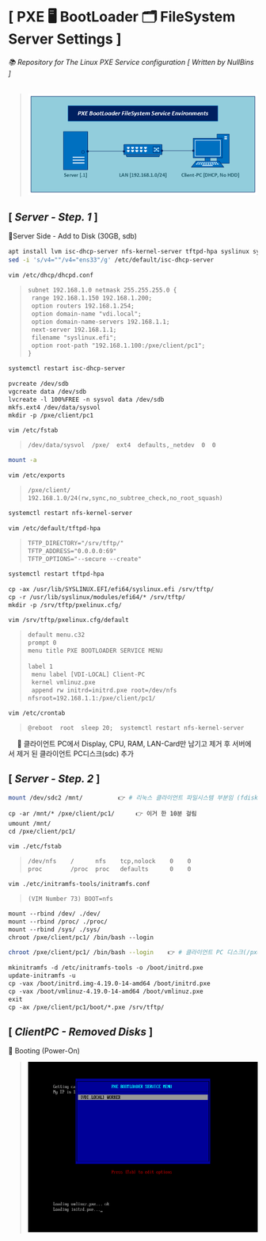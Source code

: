 # [ PXE 🖥 BootLoader 🗂 FileSystem Server Settings ]
###### 📚 Repository for The Linux PXE Service configuration [ *Written by NullBins* ]
>![Image](https://github.com/NullBins/PXE/blob/main/IMAGES/PXE.png)

## [ *Server - Step. 1* ]

📁Server Side - Add to Disk (30GB, sdb)

```bash
apt install lvm isc-dhcp-server nfs-kernel-server tftpd-hpa syslinux syslinux-efi
sed -i 's/v4=""/v4="ens33"/g' /etc/default/isc-dhcp-server
```
```vim
vim /etc/dhcp/dhcpd.conf
```
>```vim
>subnet 192.168.1.0 netmask 255.255.255.0 {
>  range 192.168.1.150 192.168.1.200;
>  option routers 192.168.1.254;
>  option domain-name "vdi.local";
>  option domain-name-servers 192.168.1.1;
>  next-server 192.168.1.1;
>  filename "syslinux.efi";
>  option root-path "192.168.1.100:/pxe/client/pc1";
>}
>```
```bash
systemctl restart isc-dhcp-server
```
```vim
pvcreate /dev/sdb
vgcreate data /dev/sdb
lvcreate -l 100%FREE -n sysvol data /dev/sdb
mkfs.ext4 /dev/data/sysvol
mkdir -p /pxe/client/pc1
```
```vim
vim /etc/fstab
```
>```vim
>/dev/data/sysvol  /pxe/  ext4  defaults,_netdev  0  0
>```
```bash
mount -a
```
```vim
vim /etc/exports
```
>```vim
>/pxe/client/    192.168.1.0/24(rw,sync,no_subtree_check,no_root_squash)
>```
```bash
systemctl restart nfs-kernel-server
```
```vim
vim /etc/default/tftpd-hpa
```
>```vim
>TFTP_DIRECTORY="/srv/tftp/"
>TFTP_ADDRESS="0.0.0.0:69"
>TFTP_OPTIONS="--secure --create"
>```
```bash
systemctl restart tftpd-hpa
```
```vim
cp -ax /usr/lib/SYSLINUX.EFI/efi64/syslinux.efi /srv/tftp/
cp -r /usr/lib/syslinux/modules/efi64/* /srv/tftp/
mkdir -p /srv/tftp/pxelinux.cfg/
```
```vim
vim /srv/tftp/pxelinux.cfg/default
```
>```vim
>default menu.c32
>prompt 0
>menu title PXE BOOTLOADER SERVICE MENU
>
>label 1
>  menu label [VDI-LOCAL] Client-PC
>  kernel vmlinuz.pxe
>  append rw initrd=initrd.pxe root=/dev/nfs nfsroot=192.168.1.1:/pxe/client/pc1/
>```
```vim
vim /etc/crontab
```
>```vim
>@reboot  root  sleep 20;  systemctl restart nfs-kernel-server
>```
　
📌 클라이언트 PC에서 Display, CPU, RAM, LAN-Card만 남기고 제거 후 서버에서 제거 된 클라이언트 PC디스크(sdc) 추가
　
## [ *Server - Step. 2* ]
```bash
mount /dev/sdc2 /mnt/          👉 # 리눅스 클라이언트 파일시스템 부분임 (fdisk -l 명령어로 확인) #
```
```vim
cp -ar /mnt/* /pxe/client/pc1/      👉 이거 한 10분 걸림
umount /mnt/
cd /pxe/client/pc1/
```
```vim
vim ./etc/fstab
```
>```vim
>/dev/nfs    /      nfs    tcp,nolock    0    0
>proc        /proc  proc   defaults      0    0
>```
```vim
vim ./etc/initramfs-tools/initramfs.conf
```
>```vim
>(VIM Number 73) BOOT=nfs
>```
```vim
mount --rbind /dev/ ./dev/
mount --rbind /proc/ ./proc/
mount --rbind /sys/ ./sys/
chroot /pxe/client/pc1/ /bin/bash --login
```
```bash
chroot /pxe/client/pc1/ /bin/bash --login    👉 # 클라이언트 PC 디스크(/pxe/client/pc1/) 파일 시스템을 Bash shell로 로그인
```
```vim
mkinitramfs -d /etc/initramfs-tools -o /boot/initrd.pxe
update-initramfs -u
cp -vax /boot/initrd.img-4.19.0-14-amd64 /boot/initrd.pxe
cp -vax /boot/vmlinuz-4.19.0-14-amd64 /boot/vmlinuz.pxe
exit
cp -ax /pxe/client/pc1/boot/*.pxe /srv/tftp/
```
## [ *ClientPC - Removed Disks* ]
🔔 Booting (Power-On)
>![Image](https://github.com/NullBins/PXE/blob/main/IMAGES/LOGIN.png)
